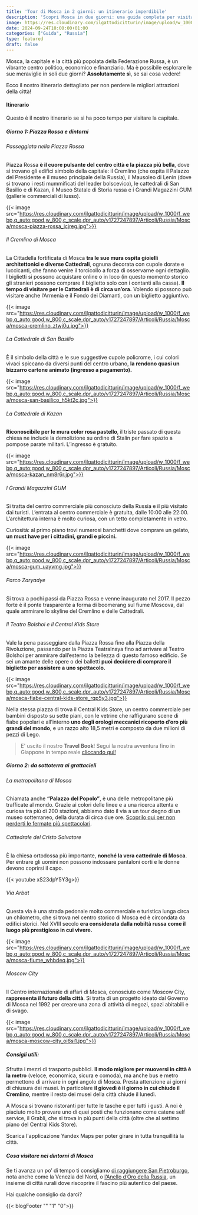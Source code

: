 ```yaml
---
title: 'Tour di Mosca in 2 giorni: un itinerario imperdibile'
description: 'Scopri Mosca in due giorni: una guida completa per visitare la capitale Russa'
image: https://res.cloudinary.com/ilgattodicitturin/image/upload/w_1000/f_webp,q_auto:good,w_800,c_scale,dpr_auto/v1727247897/Articoli/Russia/Mosca/mosca-russia-piazza-rossa_ifxgbj.png
date: 2024-09-24T10:00:00+01:00
categories: ["Guida", "Russia"]
type: featured
draft: false
---
```


Mosca, la capitale e la città più popolata della Federazione Russa, è un vibrante centro politico, economico e finanziario. 
Ma è possibile esplorare le sue meraviglie in soli due giorni? **Assolutamente sì**, se sai cosa vedere! 

Ecco il nostro itinerario dettagliato per non perdere le migliori attrazioni della città!

#### Itinerario

Questo è il nostro itinerario se si ha poco tempo per visitare la capitale. 

##### Giorno 1: Piazza Rossa e dintorni

###### Passeggiata nella Piazza Rossa

Piazza Rossa **è il cuore pulsante del centro città e la piazza più bella**, dove si trovano gli edifici simbolo della capitale: il Cremlino (che ospita il Palazzo del Presidente e il museo principale della Russia), il Mausoleo di Lenin (dove si trovano i resti mummificati del leader bolscevico), le cattedrali di San Basilio e di Kazan, il Museo Statale di Storia russa e i Grandi Magazzini GUM (gallerie commerciali di lusso).

{{< image src="https://res.cloudinary.com/ilgattodicitturin/image/upload/w_1000/f_webp,q_auto:good,w_800,c_scale,dpr_auto/v1727247897/Articoli/Russia/Mosca/mosca-piazza-rossa_icjreg.jpg">}}

###### Il Cremlino di Mosca

La Cittadella fortificata di Mosca **tra le sue mura ospita gioielli architettonici e diverse Cattedrali**, ognuna decorata con cupole dorate e luccicanti, che fanno venire il torcicollo a forza di osservarne ogni dettaglio. 
I biglietti si possono acquistare online o in loco (in questo momento storico gli stranieri possono comprare il biglietto solo con i contanti alla cassa). 
**Il tempo di visitare per le Cattedrali è di circa un’ora.** 
Volendo si possono può visitare anche l’Armenia e il Fondo dei Diamanti, con un biglietto aggiuntivo.

{{< image src="https://res.cloudinary.com/ilgattodicitturin/image/upload/w_1000/f_webp,q_auto:good,w_800,c_scale,dpr_auto/v1727247897/Articoli/Russia/Mosca/mosca-cremlino_ztwj0u.jpg">}}

###### La Cattedrale di San Basilio

È il simbolo della città e le sue suggestive cupole policrome, i cui colori vivaci spiccano da diversi punti del centro urbano, **la rendono quasi un bizzarro cartone animato (ingresso a pagamento).**

{{< image src="https://res.cloudinary.com/ilgattodicitturin/image/upload/w_1000/f_webp,q_auto:good,w_800,c_scale,dpr_auto/v1727247897/Articoli/Russia/Mosca/mosca-san-basilico_h5kt2c.jpg">}}
    
###### La Cattedrale di Kazan

**Riconoscibile per le mura color rosa pastello**, il triste passato di questa chiesa ne include la demolizione su ordine di Stalin per fare spazio a pompose parate militari.
L’ingresso è gratuito. 

{{< image src="https://res.cloudinary.com/ilgattodicitturin/image/upload/w_1000/f_webp,q_auto:good,w_800,c_scale,dpr_auto/v1727247897/Articoli/Russia/Mosca/mosca-kazan_nm8r6r.jpg">}}

###### I Grandi Magazzini GUM

Si tratta del centro commerciale più conosciuto della Russia e il più visitato dai turisti. L’entrata al centro commerciale è gratuita, dalle 10:00 alle 22:00. L’architettura interna è molto curiosa, con un tetto completamente in vetro. 

Curiosità: al primo piano trovi numerosi banchetti dove comprare un gelato, **un must have per i cittadini, grandi e piccini.** 

{{< image src="https://res.cloudinary.com/ilgattodicitturin/image/upload/w_1000/f_webp,q_auto:good,w_800,c_scale,dpr_auto/v1727247897/Articoli/Russia/Mosca/mosca-gum_uayvmg.jpg">}}

###### Parco Zaryadye

Si trova a pochi passi da Piazza Rossa e venne inaugurato nel 2017. Il pezzo forte è il ponte trasparente a forma di boomerang sul fiume Moscova, dal quale ammirare lo skyline del Cremlino e delle Cattedrali. 

###### Il Teatro Bolshoi e il Central Kids Store

Vale la pena passeggiare dalla Piazza Rossa fino alla Piazza della Rivoluzione, passando per la Piazza Teatralnaya fino ad arrivare al Teatro Bolshoi per ammirare dall’esterno la bellezza di questo famoso edificio.
Se sei un amante delle opere o dei balletti **puoi decidere di comprare il biglietto per assistere a uno spettacolo.**

{{< image src="https://res.cloudinary.com/ilgattodicitturin/image/upload/w_1000/f_webp,q_auto:good,w_800,c_scale,dpr_auto/v1727247897/Articoli/Russia/Mosca/mosca-fiabe-central-kids-store_rqp5y3.jpg">}}

Nella stessa piazza di trova il Central Kids Store, un centro commerciale per bambini disposto su sette piani, con le vetrine che raffigurano scene di fiabe popolari e all’interno **uno degli orologi meccanici ricoperto d’oro più grandi del mondo**, e un razzo alto 18,5 metri e composto da due milioni di pezzi di Lego. 

> E' uscito il nostro **Travel Book**! Segui la nostra avventura fino in Giappone in tempo reale [cliccando qui!](/blog/il-nostro-travel-book/)

##### Giorno 2: da sottoterra ai grattacieli 
 
###### La metropolitana di Mosca

Chiamata anche **“Palazzo del Popolo”**, è una delle metropolitane più trafficate al mondo. Grazie ai colori delle linee e a una ricerca attenta e curiosa tra più di 200 stazioni, abbiamo dato il via a un tour degno di un museo sotterraneo, della durata di circa due ore. [Scoprilo qui per non perderti le fermate più spettacolari](/blog/la-metropolitana-di-mosca-un-viaggio-imperdibile-tra-arte-storia-e-sotterranei-segreti).

###### Cattedrale del Cristo Salvatore

È la chiesa ortodossa più importante, **nonché la vera cattedrale di Mosca**. Per entrare gli uomini non possono indossare pantaloni corti e le donne devono coprirsi il capo. 

{{< youtube xS23dpY5Y3g>}}

###### Via Arbat

Questa via è una strada pedonale molto commerciale e turistica lunga circa un chilometro, che si trova nel centro storico di Mosca ed è circondata da edifici storici. Nel XVIII secolo **era considerata dalla nobiltà russa come il luogo più prestigioso in cui vivere.**

{{< image src="https://res.cloudinary.com/ilgattodicitturin/image/upload/w_1000/f_webp,q_auto:good,w_800,c_scale,dpr_auto/v1727247897/Articoli/Russia/Mosca/mosca-fiume_whbdeq.jpg">}}

###### Moscow City

Il Centro internazionale di affari di Mosca, conosciuto come Moscow City, **rappresenta il futuro della città**. Si tratta di un progetto ideato dal Governo di Mosca nel 1992 per creare una zona di attività di negozi, spazi abitabili e di svago.

{{< image src="https://res.cloudinary.com/ilgattodicitturin/image/upload/w_1000/f_webp,q_auto:good,w_800,c_scale,dpr_auto/v1727247897/Articoli/Russia/Mosca/mosca-moscow-city_oi6si1.jpg">}}

##### Consigli utili:

Sfrutta i mezzi di trasporto pubblici. **Il modo migliore per muoversi in città è la metro** (veloce, economica, sicura e comoda), ma anche bus e metro permettono di arrivare in ogni angolo di Mosca. 
Presta attenzione ai giorni di chiusura dei musei. In particolare **il giovedì è il giorno in cui chiude il Cremlino**, mentre il resto dei musei della città chiude il lunedì.

A Mosca si trovano ristoranti per tutte le tasche e per tutti i gusti. A noi è piaciuto molto provare uno di quei posti che funzionano come catene self service, il Grabli, che si trova in più punti della città (oltre che al settimo piano del Central Kids Store).

Scarica l'applicazione Yandex Maps per poter girare in tutta tranquillità la città.

##### Cosa visitare nei dintorni di Mosca

Se ti avanza un po’ di tempo ti consigliamo [di raggiungere San Pietroburgo](/blog/), nota anche come la Venezia del Nord, o [l’Anello d’Oro della Russia](/blog), un insieme di città rurali dove riscoprire il fascino più autentico del paese. 

Hai qualche consiglio da darci?   

{{< blogFooter "" "1" "0">}}